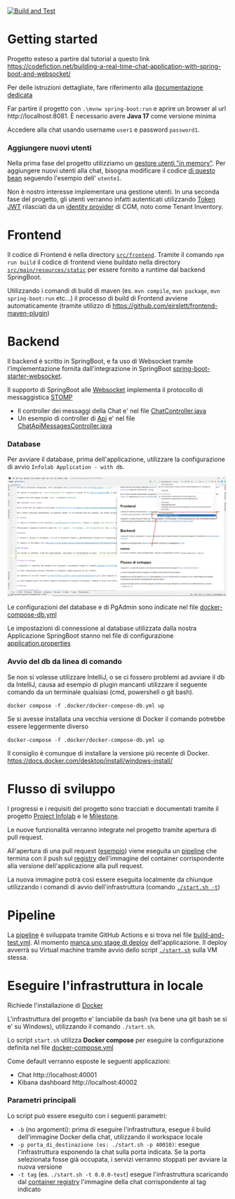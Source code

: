 [![Build and Test](https://github.com/Studiofarma/Infolab/actions/workflows/build-and-test.yml/badge.svg)](https://github.com/Studiofarma/Infolab/actions/workflows/build-and-test.yml)

# Getting started

Progetto esteso a partire dal tutorial a questo link https://codefiction.net/building-a-real-time-chat-application-with-spring-boot-and-websocket/

Per delle istruzioni dettagliate, fare riferimento alla [documentazione dedicata](https://github.com/Studiofarma/Infolab/issues/2)

Far partire il progetto con `.\mvnw spring-boot:run` e aprire un browser al url http://localhost:8081. È necessario avere **Java 17** come versione minima

Accedere alla chat usando username `user1` e password `password1`.

### Aggiungere nuovi utenti

Nella prima fase del progetto utilizziamo un [gestore utenti "in memory"](https://github.com/Studiofarma/Infolab/blob/d744591ba9e720ca093626771370c72ce18b195b/src/main/java/com/cgm/infolab/SecurityConfiguration.java#L87). Per aggiungere nuovi utenti alla chat, bisogna modificare il codice [di questo bean](https://github.com/Studiofarma/Infolab/blob/d744591ba9e720ca093626771370c72ce18b195b/src/main/java/com/cgm/infolab/SecurityConfiguration.java#L87) seguendo l'esempio dell' `utente1`.

Non è nostro interesse implementare una gestione utenti. In una seconda fase del progetto, gli utenti verranno infatti autenticati utilizzando [Token JWT](https://jwt.io/) rilasciati da un [identity provider](https://en.wikipedia.org/wiki/Identity_provider) di CGM, noto come Tenant Inventory.

# Frontend

Il codice di Frontend è nella directory [`src/frontend`](src/frontend). Tramite il comando `npm run build` il codice di frontend viene buildato nella directory [`src/main/resources/static`](src/main/resources/static) per essere fornito a runtime dal backend SpringBoot.

Utilizzando i comandi di build di maven (es. `mvn compile`, `mvn package`, `mvn spring-boot:run` etc...) il processo di build di Frontend avviene automaticamente (tramite utilizzo di https://github.com/eirslett/frontend-maven-plugin)

# Backend

Il backend è scritto in SpringBoot, e fa uso di Websocket tramite l'implementazione fornita dall'integrazione in SpringBoot [spring-boot-starter-websocket](https://github.com/Studiofarma/Infolab/blob/d744591ba9e720ca093626771370c72ce18b195b/pom.xml#L76).

Il supporto di SpringBoot alle [Websocket](https://docs.spring.io/spring-framework/docs/6.0.3/reference/html/web.html#websocket) implementa il protocollo di messaggistica [STOMP](https://stomp.github.io/)

- Il controller dei messaggi della Chat e' nel file [ChatController.java](src/main/java/com/cgm/infolab/ChatController.java)
- Un esempio di controller di [Api](https://www.redhat.com/en/topics/api/what-are-application-programming-interfaces) e' nel file [ChatApiMessagesController.java](src/main/java/com/cgm/infolab/ChatApiMessagesController.java)

### Database

Per avviare il database, prima dell'applicazione, utilizzare la configurazione di avvio  `Infolab Application - with db`.

<img src="doc/img/start-configuration.png" width="500px" alt="Infolab Application - with db"/>

Le configurazioni del database e di PgAdmin sono indicate nel file [docker-compose-db.yml](.docker/docker-compose-db.yml)

Le impostazioni di connessione al database utilizzata dalla nostra Applicazione SpringBoot stanno nel file di configurazione [application.properties](src/main/resources/application.properties)

### Avvio del db da linea di comando

Se non si volesse utilizzare IntelliJ, o se ci fossero problemi ad avviare il db da IntelliJ, causa ad esempio di plugin mancanti utilizzare il seguente comando da un terminale qualsiasi (cmd, powershell o git bash).

```
docker compose -f .docker/docker-compose-db.yml up
```

Se si avesse installata una vecchia versione di Docker il comando potrebbe essere leggermente diverso

```
docker-compose -f .docker/docker-compose-db.yml up
```

Il consiglio è comunque di installare la versione più recente di Docker. https://docs.docker.com/desktop/install/windows-install/

# Flusso di sviluppo

I progressi e i requisiti del progetto sono tracciati e documentati tramite il progetto [Project Infolab](https://github.com/orgs/Studiofarma/projects/2/views/1) e le [Milestone](https://github.com/Studiofarma/Infolab/milestones).

Le nuove funzionalità verranno integrate nel progetto tramite apertura di pull request.

All'apertura di una pull request ([esempio](https://github.com/Studiofarma/Infolab/pull/9)) viene eseguita un [pipeline](https://github.com/Studiofarma/Infolab/actions/runs/3939529469) che termina con il push sul [registry](https://github.com/Studiofarma/Infolab/pkgs/container/infolab) dell'immagine del container corrispondente alla versione dell'applicazione alla pull request.

La nuova immagine potrà così essere eseguita localmente da chiunque utilizzando i comandi di avvio dell'infrastruttura (comando [`./start.sh -t`](#infrastruttura_parametri))

# Pipeline

La [pipeline](https://github.com/Studiofarma/Infolab/actions) è sviluppata tramite GitHub Actions e si trova nel file [build-and-test.yml](.github/workflows/build-and-test.yml). Al momento [manca uno stage di deploy](https://github.com/Studiofarma/Infolab/issues/11) dell'applicazione. Il deploy avverrà su Virtual machine tramite avvio dello script [`./start.sh`](start.sh) sulla VM stessa.

# Eseguire l'infrastruttura in locale

Richiede l'installazione di [Docker](https://docs.docker.com/desktop/install/windows-install/)

L'infrastruttura del progetto e' lanciabile da bash (va bene una git bash se si e' su Windows), utilizzando il comando `./start.sh`.

Lo script `start.sh` utilizza **Docker compose** per eseguire la configurazione definita nel file [docker-compose.yml](.docker/docker-compose.yml)

Come default verranno esposte le seguenti applicazioni:
 - Chat http://localhost:40001
 - Kibana dashboard http://localhost:40002

<a name="infrastruttura_parametri"></a>
### Parametri principali
Lo script può essere eseguito con i seguenti parametri:
 - `-b` (no argomenti): prima di eseguire l'infrastruttura, esegue il build dell'immagine Docker della chat, utilizzando il workspace locale
 - `-p porta_di_destinazione (es: ./start.sh -p 40010)`: esegue l'infrastruttura esponendo la chat sulla porta indicata. Se la porta selezionata fosse già occupata, i servizi verranno stoppati per avviare la nuova versione
 - `-t tag` (es. `./start.sh -t 0.0.0-test`) esegue l'infrastruttura scaricando dal [container registry](https://github.com/Studiofarma/Infolab/pkgs/container/infolab) l'immagine della chat corrispondente al tag indicato
